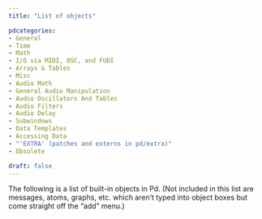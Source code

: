 ```yaml
---
title: "List of objects"

pdcategories:
- General
- Time
- Math
- I/O via MIDI, OSC, and FUDI
- Arrays & Tables
- Misc
- Audio Math
- General Audio Manipulation
- Audio Oscillators And Tables
- Audio Filters
- Audio Delay
- Subwindows
- Data Templates
- Accessing Data
- "'EXTRA' (patches and externs in pd/extra)"
- Obsolete

draft: false
---
```

The following is a list of built-in objects in Pd.
(Not included in this list are messages, atoms, graphs, etc. which aren’t typed into object boxes but come straight off the “add” menu.)
